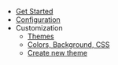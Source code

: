 <!-- docs/_sidebar.md -->

* [Get Started](getting-started.md)
* [Configuration](config.md)
* Customization
  * [Themes](customization/themes.md)
  * [Colors, Background, CSS](customization/css.md)
  * [Create new theme](customization/new-theme.md)